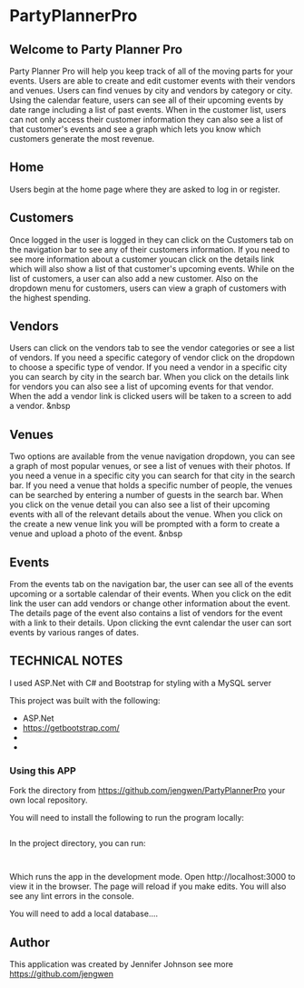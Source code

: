 # PartyPlannerPro
## Welcome to Party Planner Pro
Party Planner Pro will help you keep track of all of the moving parts for your events. Users are able to create and edit customer events with 
their vendors and venues. Users can find venues by city and vendors by category or city.  Using the calendar feature, users can see all of their 
upcoming events by date range including a list of past events.  When in the customer list, users can not only access their customer information
they can also see a list of that customer's events and see a graph which lets you know which customers generate the most revenue.

## Home
Users begin at the home page where they are asked to log in or register.
&nbsp;

## Customers
Once logged in the user is logged in they can click on the Customers tab on the navigation bar to see any of their customers information. If you need to see more information about a customer youcan click on the details link which will also show a list of that customer's upcoming events. While on the list of customers, a user can also add a new customer. Also on the dropdown menu for customers, users can view a graph of customers with the highest spending.
&nbsp;

## Vendors
Users can click on the vendors tab to see the vendor categories or see a list of vendors. If you need a specific category of vendor click on the dropdown to choose a specific type of vendor.  If you need a vendor in a specific city you can search by city in the search bar. When you click on the details link for vendors you can also see a list of upcoming events for that vendor.  When the add a vendor link is clicked users will be taken to a screen to add a vendor.
&nbsp

## Venues
Two options are available from the venue navigation dropdown, you can see a graph of most popular venues, or see a list of venues with their photos. If you need a venue in a specific city you can search for that city in the search bar. If you need a venue that holds a specific number of people, the venues can be searched by entering a number of guests in the search bar. When you click on the venue detail you can also see a list of their upcoming events with all of the relevant details about the venue. When you click on the create a new venue link you will be prompted with a form to create a venue and upload a photo of the event.
&nbsp

## Events
From the events tab on the navigation bar, the user can see all of the events upcoming or a sortable calendar of their events.  When you click on the edit link the user can add vendors or change other information about the event. The details page of the event also contains a list of vendors for the event with a link to their details. Upon clicking the evnt calendar the user can sort events by various ranges of dates.

## TECHNICAL NOTES

I used ASP.Net with C# and Bootstrap for styling with a MySQL server

This project was built with the following:

*  ASP.Net 
*  https://getbootstrap.com/
*  
*  


### Using this APP

Fork the directory from https://github.com/jengwen/PartyPlannerPro your own local repository.


You will need to install the following to run the program locally:

```
```
In the project directory, you can run:

``` ```

Which runs the app in the development mode.
Open http://localhost:3000 to view it in the browser. The page will reload if you make edits.
You will also see any lint errors in the console.

You will need to add a local database....


## Author

This application was created by Jennifer Johnson see more <https://github.com/jengwen>

